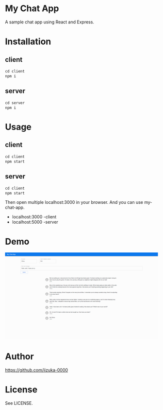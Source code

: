 # My Chat App
A sample chat app using React and Express.

# Installation
## client
```
cd client
npm i
```
## server
```
cd server
npm i
```

# Usage
## client
```
cd client
npm start
```
## server
```
cd client
npm start
```
Then open multiple localhost:3000 in your browser. And you can use my-chat-app.
- localhost:3000 -client
- localhost:5000 -server

# Demo
![Demo Image 1](art/Demo.png)

# Author
https://github.com/iizuka-0000

# License
See LICENSE.
